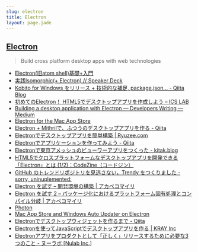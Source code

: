 ```yaml
---
slug: electron
title: Electron
layout: page.jade
---
```


## [Electron](http://electron.atom.io/)

> Build cross platform desktop apps with web technologies

- [Electron(旧atom shell)基礎+入門](http://www.slideshare.net/mainya/electronatom-shell)
- [実践Isomorphic(+ Electron) // Speaker Deck](https://speakerdeck.com/mizchi/shi-jian-isomorphic-plus-electron)
- [Kobito for Windows をリリース + 技術的な補足, package.json... - Qiita Blog](http://blog.qiita.com/post/118842984159/kobito-for-windows-release-tech)
- [初めてのElectron！ HTML5でデスクトップアプリを作成しよう – ICS LAB](http://ics-web.jp/lab/archives/7298)
- [Building a desktop application with Electron — Developers Writing — Medium](https://medium.com/developers-writing/building-a-desktop-application-with-electron-204203eeb658)
- [Electron for the Mac App Store](http://www.saschawise.com/blog/2015/08/12/electron-for-the-mac-app-store.html)
- [Electron + Mithrilで、ふつうのデスクトップアプリを作る - Qiita](http://qiita.com/shibukawa/items/e1836a8c98413448f746)
- [Electronでデスクトップアプリを簡単構築 | Ryuzee.com](http://www.ryuzee.com/contents/blog/7042)
- [Electronでアプリケーションを作ってみよう - Qiita](http://qiita.com/Quramy/items/a4be32769366cfe55778)
- [Electronで東京アメッシュのビューワーアプリをつくった - kitak.blog](http://kitak.hatenablog.jp/entry/2015/08/17/105152)
- [HTML5でクロスプラットフォームなデスクトップアプリを開発できる「Electron」とは (1/2)：CodeZine（コードジン）](http://codezine.jp/article/detail/8782)
- [GitHub のトレンドリポジトリを見逃さない，Trendy をつくりました - sorry, uninuplemented:](http://rhysd.hatenablog.com/entry/2015/09/23/220145)
- [Electron を試す – 開発環境の構築 | アカベコマイリ](http://akabeko.me/blog/2015/09/electron/)
- [Electron を試す 2 – パッケージ化におけるプラットフォーム固有処理とコンパイル分岐 | アカベコマイリ](http://akabeko.me/blog/2015/10/electron-2/)
- [Photon](http://photonkit.com/)
- [Mac App Store and Windows Auto Updater on Electron](http://blog.atom.io/2015/11/05/electron-updates-mac-app-store-and-windows-auto-updater.html)
- [Electronでデスクトップウィジェットを作るまで - Qiita](http://qiita.com/SallyAcolyte/items/94ed26ab62b8b32b1b2c)
- [Electronを使ってJavaScriptでデスクトップアプリを作る | KRAY Inc](http://kray.jp/blog/electron/)
- [Electronアプリをプロダクトとして「正しく」リリースするために必要な3つのこと - ヌーラボ [Nulab Inc.]](https://nulab-inc.com/ja/blog/typetalk/3-points-for-releasing-production-electron-app/)
